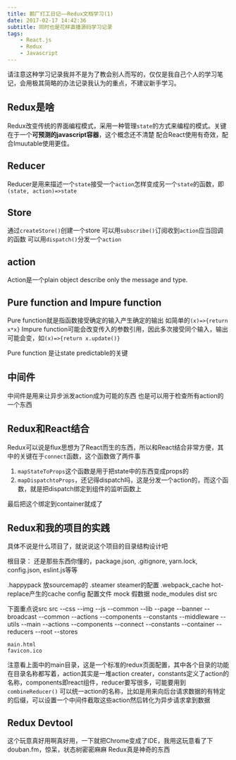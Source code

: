 ```yaml
---
title: 鹅厂打工日记——Redux文档学习(1)
date: 2017-02-17 14:42:36
subtitle: 同时也是花样直播源码学习记录
tags:
    - React.js
    - Redux
    - Javascript
---
```

请注意这种学习记录我并不是为了教会别人而写的，仅仅是我自己个人的学习笔记，会用极其简略的办法记录我认为的重点，不建议新手学习。

## Redux是啥
Redux改变传统的界面编程模式，采用一种管理`state`的方式来编程的模式。关键在于一个**可预测的javascript容器**，这个概念还不清楚
配合React使用有奇效，配合Imuutable使用更佳。

## Reducer
Reducer是用来描述一个`state`接受一个`action`怎样变成另一个`state`的函数，即`(state, action)=>state`

## Store
通过`createStore()`创建一个store
可以用`subscribe()`订阅收到`action`应当回调的函数
可以用`dispatch()`分发一个`action`

## action
Action是一个plain object describe only the message and type.

## Pure function and Impure function
Pure function就是指函数接受确定的输入产生确定的输出 如简单的`(x)=>{return x*x}`
Impure function可能会改变传入的参数引用，因此多次接受同个输入，输出可能会变，如`(x)=>{return x.update()}`

Pure function 是让state predictable的关键

## 中间件
中间件是用来让异步派发action成为可能的东西
也是可以用于检查所有action的一个东西

## Redux和React结合
Redux可以说是flux思想为了React而生的东西，所以和React结合非常方便，其中的关键在于`connect`函数，这个函数做了两件事
1. `mapStateToProps`这个函数是用于把state中的东西变成props的
2. `mapDispatchtoProps`，还记得dispatch吗，这是分发一个action的，而这个函数，就是把dispatch绑定到组件的监听函数上

最后把这个绑定到container就成了

## Redux和我的项目的实践
具体不说是什么项目了，就说说这个项目的目录结构设计吧

根目录：
  还是那些东西你懂的，package.json, .gitignore, yarn.lock, config.json, eslint.js等等

  .happypack 放sourcemap的
  .steamer steamer的配置
  .webpack_cache hot-replace产生的cache
  config 配置文件
  mock 假数据
  node_modules
  dist
  src

  下面重点说src
  src
  --css
  --img
  --js
    --common
  --lib
  --page
    --banner
    --broadcast
    --common
        --actions
        --components
        --constants
        --middleware
        --utils
    --main
        --actions
        --components
        --connect
        --constants
        --container
        --reducers
        --root
        --stores

    main.html
    favicon.ico

注意看上面中的main目录，这是一个标准的redux页面配置，其中各个目录的功能在目录名称都写着，action其实是一堆action creater，constants定义了action的名称，components即react组件，reducer要写很多，可能要用到`combineReducer()`
可以统一action的名称，比如是用来向后台请求数据的有特定的后缀，可以设置一个中间件截取这些action然后转化为异步请求拿到数据

## Redux Devtool
这个玩意真好用啊真好用，一下就把Chrome变成了IDE，我用这玩意看了下douban.fm，惊呆，状态树密密麻麻
Redux真是神奇的东西
